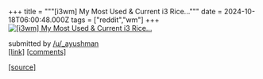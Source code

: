 +++
title = """[i3wm] My Most Used & Current i3 Rice..."""
date = 2024-10-18T06:00:48.000Z
tags = ["reddit","wm"]
+++
[![[i3wm] My Most Used & Current i3 Rice...](https://external-preview.redd.it/dmtuYTd2MGJnZ3ZkMQLwUUr3nKIJchMT7Ma8KI6v4nE_J_0n28y1HgqCm0E-.png?width=640&crop=smart&auto=webp&s=1e0a0833d4f5080642ab9dc5279261378c2aeb08 "[i3wm] My Most Used & Current i3 Rice...")](https://www.reddit.com/r/unixporn/comments/1g6bbz2/i3wm_my_most_used_current_i3_rice/)

submitted by [/u/\_ayushman](https://www.reddit.com/user/_ayushman)  
[\[link\]](https://v.redd.it/v1gcqt0bggvd1) [\[comments\]](https://www.reddit.com/r/unixporn/comments/1g6bbz2/i3wm_my_most_used_current_i3_rice/)

[[source]](https://www.reddit.com/r/unixporn/comments/1g6bbz2/i3wm_my_most_used_current_i3_rice/)
